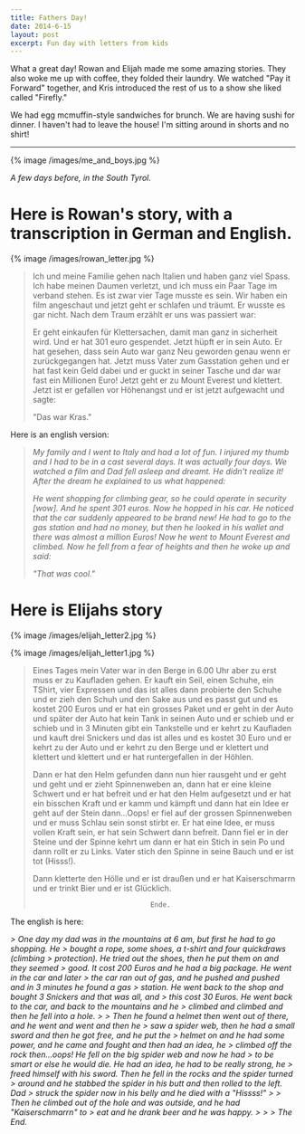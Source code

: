 ```yaml
---
title: Fathers Day!
date: 2014-6-15
layout: post
excerpt: Fun day with letters from kids
---
```


What a great day! Rowan and Elijah made me some amazing stories. They also woke
me up with coffee, they folded their laundry. We watched "Pay it Forward"
together, and Kris introduced the rest of us to a show she liked called
"Firefly."

We had egg mcmuffin-style sandwiches for brunch. We are having sushi for
dinner. I haven't had to leave the house! I'm sitting around in shorts and no
shirt!

---

{% image /images/me_and_boys.jpg %}

<i>A few days before, in the South Tyrol.</i>

Here is Rowan's story, with a transcription in German and English.
======

{% image /images/rowan_letter.jpg %}

> Ich und meine Familie gehen nach Italien und haben ganz viel Spass. Ich habe
> meinen Daumen verletzt, und ich muss ein Paar Tage im verband stehen. Es ist
> zwar vier Tage musste es sein. Wir haben ein film angeschaut und jetzt geht er
> schlafen und träumt. Er wusste es gar nicht. Nach dem Traum erzählt er uns was
> passiert war:
> 
> Er geht einkaufen für Klettersachen, damit man ganz in sicherheit wird. Und er
> hat 301 euro gespendet. Jetzt hüpft er in sein Auto. Er hat gesehen, dass sein
> Auto war ganz Neu geworden genau wenn er zurückgegangen hat. Jetzt muss Vater
> zum Gasstation gehen und er hat fast kein Geld dabei und er guckt in seiner
> Tasche und dar war fast ein Millionen Euro! Jetzt geht er zu Mount Everest und
> klettert. Jetzt ist er gefallen vor Höhenangst und er ist jetzt aufgewacht und
> sagte:
>
> "Das war Kras."

Here is an english version:

> <i>My family and I went to Italy and had a lot of fun. I injured my thumb and I had
> to be in a cast several days. It was actually four days. We watched a film and
> Dad fell asleep and dreamt. He didn't realize it! After the dream he explained
> to us what happened:
>
> He went shopping for climbing gear, so he could operate in security [wow]. And
> he spent 301 euros. Now he hopped in his car. He noticed that the car suddenly
> appeared to be brand new! He had to go to the gas station and had no money, but
> then he looked in his wallet and there was almost a million Euros! Now he went
> to Mount Everest and climbed. Now he fell from a fear of heights and then he
> woke up and said:
> 
> "That was cool."</i>

Here is Elijahs story
======

{% image /images/elijah_letter2.jpg %}

{% image /images/elijah_letter1.jpg %}


> Eines Tages mein Vater war in den Berge in 6.00 Uhr aber zu erst muss er zu
> Kaufladen gehen. Er kauft ein Seil, einen Schuhe, ein TShirt, vier Expressen und
> das ist alles dann probierte den Schuhe und er zieh den Schuh und den Sake aus
> und es passt gut und es kostet 200 Euros und er hat ein grosses Paket und er
> geht in der Auto und später der Auto hat kein Tank in seinen Auto und er schieb
> und er schieb und in 3 Minuten gibt ein Tankstelle und er kehrt zu Kaufladen und
> kauft drei Snickers und das ist alles und es kostet 30 Euro und er kehrt zu der
> Auto und er kehrt zu den Berge und er klettert und klettert und klettert und er
> hat runtergefallen in der Höhlen.
> 
> Dann er hat den Helm gefunden dann nun hier rausgeht und er geht und geht und er
> zieht Spinnenweben an, dann hat er eine kleine Schwert und er hat befreit und er
> hat den Helm aufgesetzt und er hat ein bisschen Kraft und er kamm und kämpft und
> dann hat ein Idee er geht auf der Stein dann...Oops! er fiel auf der grossen
> Spinnenweben und er muss Schlau sein sonst stirbt er. Er hat eine Idee, er muss
> vollen Kraft sein, er hat sein Schwert dann befreit. Dann fiel er in der
> Steine und der Spinne kehrt um dann er hat ein Stich in sein Po und dann rollt
> er zu Links. Vater stich den Spinne in seine Bauch und er ist tot (Hisss!).
> 
> Dann kletterte den Hölle und er ist draußen und er hat Kaiserschmarrn und er
> trinkt Bier und er ist Glücklich.
> 
> 
>                                  Ende.

The english is here:

<i>
> One day my dad was in the mountains at 6 am, but first he had to go shopping. He
> bought a rope, some shoes, a t-shirt and four quickdraws (climbing
> protection). He tried out the shoes, then he put them on and they seemed
> good. It cost 200 Euros and he had a big package. He went in the car and later
> the car ran out of gas, and he pushed and pushed and in 3 minutes he found a gas
> station. He went back to the shop and bought 3 Snickers and that was all, and
> this cost 30 Euros. He went back to the car, and back to the mountains and he
> climbed and climbed and then he fell into a hole.
> 
> Then he found a helmet then went out of there, and he went and went and then he
> saw a spider web, then he had a small sword and then he got free, and he put the
> helmet on and he had some power, and he came and fought and then had an idea, he
> climbed off the rock then...oops! He fell on the big spider web and now he had
> to be smart or else he would die. He had an idea, he had to be really strong, he
> freed himself with his sword. Then he fell in the rocks and the spider turned
> around and he stabbed the spider in his butt and then rolled to the left. Dad
> struck the spider now in his belly and he died with a "Hissss!"
> 
> Then he climbed out of the hole and was outside, and he had "Kaiserschmarrn" to
> eat and he drank beer and he was happy.
> 
> 
>                                      The End.
</i>
